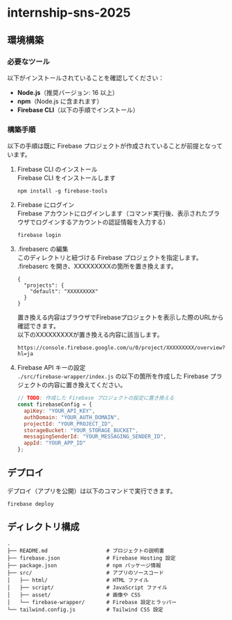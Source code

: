 # internship-sns-2025

## 環境構築
### 必要なツール
以下がインストールされていることを確認してください：
- **Node.js**（推奨バージョン: 16 以上）
- **npm**（Node.js に含まれます）
- **Firebase CLI**（以下の手順でインストール）

### 構築手順
以下の手順は既に Firebase プロジェクトが作成されていることが前提となっています。

1. Firebase CLI のインストール  
Firebase CLI をインストールします
    ```
    npm install -g firebase-tools
    ```
2. Firebase にログイン  
Firebase アカウントにログインします（コマンド実行後、表示されたブラウザでログインするアカウントの認証情報を入力する）
    ```
    firebase login
    ```

3. .firebaserc の編集  
このディレクトリと紐づける Firebase プロジェクトを指定します。  
.firebaserc を開き、XXXXXXXXXの箇所を置き換えます。
    ```
    {
      "projects": {
        "default": "XXXXXXXXX"
      }
    }
    ```
    置き換える内容はブラウザでFirebaseプロジェクトを表示した際のURLから確認できます。  
    以下のXXXXXXXXXが置き換える内容に該当します。
    ```
    https://console.firebase.google.com/u/0/project/XXXXXXXXX/overview?hl=ja
    ```

4. Firebase API キーの設定  
`./src/firebase-wrapper/index.js` の以下の箇所を作成した Firebase プラジェクトの内容に置き換えてください。
    ```js
    // TODO: 作成した Firebase プロジェクトの設定に置き換える
    const firebaseConfig = {
      apiKey: "YOUR_API_KEY",
      authDomain: "YOUR_AUTH_DOMAIN",
      projectId: "YOUR_PROJECT_ID",
      storageBucket: "YOUR_STORAGE_BUCKET",
      messagingSenderId: "YOUR_MESSAGING_SENDER_ID",
      appId: "YOUR_APP_ID"
    };
    ```

## デプロイ
デプロイ（アプリを公開）は以下のコマンドで実行できます。
```
firebase deploy
```

## ディレクトリ構成
```
.
├── README.md                   # プロジェクトの説明書
├── firebase.json               # Firebase Hosting 設定
├── package.json                # npm パッケージ情報
├── src/                        # アプリのソースコード
│   ├── html/                   # HTML ファイル
│   ├── script/                 # JavaScript ファイル
│   ├── asset/                  # 画像や CSS
│   └── firebase-wrapper/       # Firebase 設定とラッパー
└── tailwind.config.js          # Tailwind CSS 設定
```

